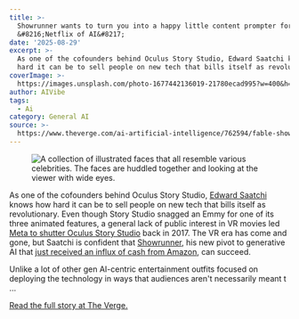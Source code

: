 ```yaml
---
title: >-
  Showrunner wants to turn you into a happy little content prompter for the
  &#8216;Netflix of AI&#8217;
date: '2025-08-29'
excerpt: >-
  As one of the cofounders behind Oculus Story Studio, Edward Saatchi knows how
  hard it can be to sell people on new tech that bills itself as revolutio...
coverImage: >-
  https://images.unsplash.com/photo-1677442136019-21780ecad995?w=400&h=200&fit=crop&auto=format
author: AIVibe
tags:
  - Ai
category: General AI
source: >-
  https://www.theverge.com/ai-artificial-intelligence/762594/fable-showrunner-edwatch-saatchi-interview
---
```


											

						
<figure>

<img alt="A collection of illustrated faces that all resemble various celebrities. The faces are huddled together and looking at the viewer with wide eyes." data-caption="" data-portal-copyright="Image: Fable" data-has-syndication-rights="1" src="https://platform.theverge.com/wp-content/uploads/sites/2/2025/08/Exit-Valley.jpeg?quality=90&#038;strip=all&#038;crop=0,0,100,100" />
	<figcaption>
		</figcaption>
</figure>
<p class="has-drop-cap has-text-align-none">As one of the cofounders behind Oculus Story Studio, <a href="https://www.telegraph.co.uk/technology/2020/02/23/meet-saatchi-heir-building-virtual-friends-combat-loneliness/">Edward Saatchi</a> knows how hard it can be to sell people on new tech that bills itself as revolutionary. Even though Story Studio snagged an Emmy for one of its three animated features, a general lack of public interest in VR movies led <a href="https://www.theverge.com/2017/5/4/15547844/facebook-oculus-vr-film-story-studio-closing">Meta to shutter Oculus Story Studio</a> back in 2017. The VR era has come and gone, but Saatchi is confident that <a href="https://www.showrunner.xyz/">Showrunner</a>, his new pivot to generative AI that <a href="https://variety.com/2025/digital/news/netflix-of-ai-amazon-invests-fable-showrunner-launch-1236471989/">just received an influx of cash from Amazon</a>, can succeed.</p>
<p class="has-text-align-none">Unlike a lot of other gen AI-centric entertainment outfits focused on deploying the technology in ways that audiences aren't necessarily meant t …</p>
<p><a href="https://www.theverge.com/ai-artificial-intelligence/762594/fable-showrunner-edwatch-saatchi-interview">Read the full story at The Verge.</a></p>
						
									
